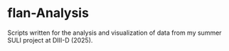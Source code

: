 # flan-Analysis
Scripts written for the analysis and visualization of data from my summer SULI project at DIII-D (2025). 
